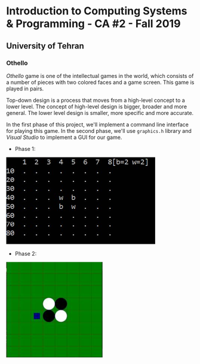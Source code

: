# Introduction to Computing Systems & Programming - CA #2 - Fall 2019
## University of Tehran
### Othello

*Othello* game is one of the intellectual games in the world, which consists of a number of pieces with two colored faces and a game screen. This game is played in pairs.

Top-down design is a process that moves from a high-level concept to a lower level. The concept of high-level design is bigger, broader and more general. The lower level design is smaller, more specific and more accurate.

In the first phase of this project, we'll implement a command line interface for playing this game. In the second phase, we'll use `graphics.h` library and *Visual Studio* to implement a GUI for our game.

* Phase 1:
<img src='https://raw.githubusercontent.com/Adib-Rezaei/ICSP-Fall2019-CA2-Othello/master/P1.jpg'>

* Phase 2:
<img src='https://raw.githubusercontent.com/Adib-Rezaei/ICSP-Fall2019-CA2-Othello/master/P2.jpg'>

